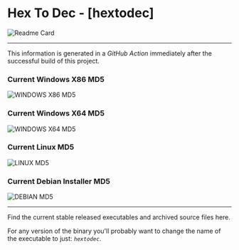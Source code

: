# Hex To Dec - [hextodec]

![Readme Card](https://github-readme-stats.vercel.app/api/pin/?username=Lateralus138&repo=hextodec)

---

This information is generated in a *GitHub Action* immediately after the successful build of this project.

### Current Windows X86 MD5

![WINDOWS X86 MD5](https://img.shields.io/endpoint?url=https://raw.githubusercontent.com/Lateralus138/hextodec/master/docs/json/hextodec_x86_md5.json)

### Current Windows X64 MD5

![WINDOWS X64 MD5](https://img.shields.io/endpoint?url=https://raw.githubusercontent.com/Lateralus138/hextodec/master/docs/json/hextodec_x64_md5.json)

### Current Linux MD5

![LINUX MD5](https://img.shields.io/endpoint?url=https://raw.githubusercontent.com/Lateralus138/hextodec/master/docs/json/hextodec_linux_md5.json)

### Current Debian Installer MD5

![DEBIAN MD5](https://img.shields.io/endpoint?url=https://raw.githubusercontent.com/Lateralus138/hextodec/master/docs/json/hextodec_debian_md5.json)

---

Find the current stable released executables and archived source files here.

For any version of the binary you&#39;ll probably want to change the name of the executable to just&#58; *`hextodec`*&#46;

